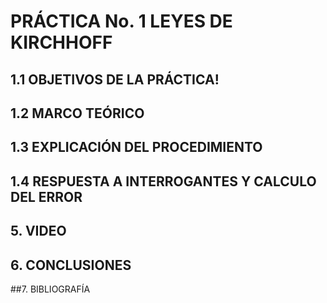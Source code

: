 # PRÁCTICA No. 1 LEYES DE  KIRCHHOFF
## 1.1 OBJETIVOS DE LA PRÁCTICA!

##  1.2 MARCO TEÓRICO


## 1.3 EXPLICACIÓN DEL PROCEDIMIENTO

## 1.4 RESPUESTA A INTERROGANTES Y CALCULO DEL ERROR

## 5. VIDEO

## 6. CONCLUSIONES

##7. BIBLIOGRAFÍA

















 
